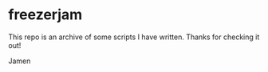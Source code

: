 # freezerjam

This repo is an archive of some scripts I have written.
Thanks for checking it out!

Jamen
